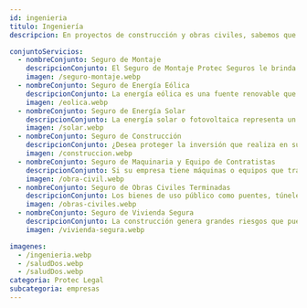 ```yaml
---
id: ingenieria
titulo: Ingeniería
descripcion: En proyectos de construcción y obras civiles, sabemos que los riesgos están presentes en cada etapa. Ofrecemos seguros especializados en ingeniería que cubren desde la fase de planificación hasta la entrega final, protegiendo tanto la infraestructura como los equipos y la maquinaria utilizada. Nuestras pólizas abarcan daños materiales, errores técnicos, robos y responsabilidad civil frente a terceros. También incluimos opciones específicas para construcción de obras civiles, instalaciones industriales y energéticas, y proyectos de ingeniería de alto riesgo. Con nuestras coberturas, aseguramos que puedas completar tus proyectos dentro del tiempo y presupuesto estimado, minimizando imprevistos que puedan afectar su ejecución.

conjuntoServicios:
  - nombreConjunto: Seguro de Montaje
    descripcionConjunto: El Seguro de Montaje Protec Seguros le brinda la tranquilidad que usted necesita para llevar a cabo sus proyectos mediante el respaldo económico que le permitirá solventar eventualidades que impacten sus labores y afecten su patrimonio. Inundaciones, deslizamientos, actos malintencionados, hurto o incendio, son algunos ejemplos de eventos que pueden generarle pérdidas en sus proyectos de montaje y afectar la continuidad de su empresa y la confianza que los clientes depositaron en usted. Con el acompañamiento de Seguros Protec Seguros cuidará su patrimonio a través de la protección de los montajes que realiza en proyectos de obras civiles, plantas, líneas de producción, entre otros, garantizando la finalización efectiva de sus actividades. 
    imagen: /seguro-montaje.webp
  - nombreConjunto: Seguro de Energía Eólica​​
    descripcionConjunto: La energía eólica es una fuente renovable que utiliza la fuerza del viento para generar electricidad por medio de los aerogeneradores. Este tipo de energía, ha tenido un crecimiento importante y se espera que continúe así en los próximos años, lo cual implica el desarrollo de proyectos de mayor tamaño. Con el Seguro de Energía Eólica puedes proteger tu inversión frente a los diferentes daños que se lleguen a presentar durante el transporte, el montaje, la instalación y la operación de los equipos. Así, puedes garantizar el éxito de los objetivos que te trazaste.​​
    imagen: /eolica.webp
  - nombreConjunto: Seguro de Energía Solar​​
    descripcionConjunto: La energía solar o fotovoltaica representa un cambio importante para las empresas que tomen la decisión de aprovecharla por medio de la instalación de un sistema de​ generación de energía. Con ello, no solo están innovando en sus procesos y realizando sus actividades productivas de forma más amable con el medio ambiente, sino que también están optimizando sus gastos energéticos, con posibilidad de acceder a beneficios tributarios. ¡Su organización puede ser una de las muchas que ya están transformándose con miras al futuro! El Seguro de Energía Solar Protec Seguros le permite proteger su inversión de los riesgos imprevistos que pueden presentarse durante el transporte, el montaje
    imagen: /solar.webp
  - nombreConjunto: Seguro de Construcción
    descripcionConjunto: ¿Desea proteger la inversión que realiza en su nuevo proyecto de construcción? Seguros Protec Seguros le brinda la opción de cuidar su patrimonio frente a posibles daños materiales que sufran sus bienes durante este proceso. El Seguro de Construcción le da respaldo económico para solventar eventualidades que impactan y pueden llegar a afectar la continuidad de sus proyectos, por lo que siempre estará tranquilo en caso de inundaciones, deslizamientos del terreno, actos malintencionados, hurto, incendio, entre otros eventos. A menos de que sus planes estén asegurados, la reconstrucción de una obra por un incidente puede traerle dificultades e, incluso, generar la paralización de la construcción. 
    imagen: /construccion.webp
  - nombreConjunto: Seguro de Maquinaria y Equipo​​​ de Contratistas
    descripcionConjunto: Si su empresa tiene máquinas o equipos que trabaja​​n en los sectores construcción, agrícola, industrial o portuario, ​estos pueden estar expuestos a riesgos durante el desarrollo de diferentes proyectos. ​Con el Seguro de Maquinaria y Equipo de Contratistas, las máquinas de su empresa ​están protegidas para su tranquilidad, respaldando su patrimonio y la confianza que sus clientes han depositado en usted. Protec Seguros le ofrece un seguro todo riesgo para que cuente con apoyo económico si su maquinaria sufre daños o pérdidas y, así, pueda adquirir una nueva, igual o de características similares.
    imagen: /obra-civil.webp
  - nombreConjunto: Seguro de Obras Civiles Terminadas
    descripcionConjunto: Los bienes de uso público como puentes, túneles, carreteras, muelles, vías férreas, parques y obras en general que son entregadas mediante concesión a particulares, están expuestos a grandes pérdidas económicas por ​eventos externos. El Seguro de Obras Civiles Terminadas le ofrece el respaldo para reconstruir las obras de infraestructura que sufran daños o se destruyan por eventos no previstos.
    imagen: /obras-civiles.webp
  - nombreConjunto: Seguro de Vivienda Segura
    descripcionConjunto: La construcción genera grandes riesgos que pueden afectar la rentabilidad del empresario. Durante la operación del edificio, es decir, cuando este ya es habitado, situaciones imprevistas pueden perjudicar la estabilidad de toda la estructura o algunos de sus elementos, impactando de forma negativa el capital de los compradores. Ante esto, surge la necesidad de que se protejan con el Seguro de Vivienda Segura, la solución para respaldar la relación de confianza que las personas y las empresas constructoras establecen. Con la compañía de Protec Seguros, todos cumplen sus metas y aportan a la gestión responsable y comprometida de los factores trastocar el bienestar de la sociedad.
    imagen: /vivienda-segura.webp

imagenes:
  - /ingenieria.webp
  - /saludDos.webp
  - /saludDos.webp
categoria: Protec Legal
subcategoria: empresas
---
```

